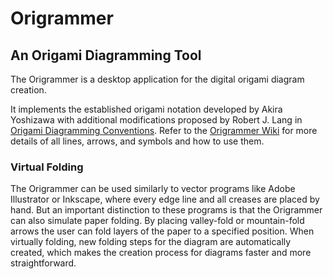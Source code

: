 # Origrammer
## An Origami Diagramming Tool

The Origrammer is a desktop application for the digital origami diagram creation.


It implements the established origami notation developed by Akira Yoshizawa with additional modifications proposed by Robert J. Lang in [Origami Diagramming Conventions](https://langorigami.com/article/origami-diagramming-conventions/). Refer to the [Origrammer Wiki](https://github.com/JuHardtung/Origrammer/wiki) for more details of all lines, arrows, and symbols and how to use them.

### Virtual Folding

The Origrammer can be used similarly to vector programs like Adobe Illustrator or Inkscape, where every edge line and all creases are placed by hand. But an important distinction to these programs is that the Origrammer can also simulate paper folding. By placing valley-fold or mountain-fold arrows the user can fold layers of the paper to a specified position. When virtually folding, new folding steps for the diagram are automatically created, which makes the creation process for diagrams faster and more straightforward.
